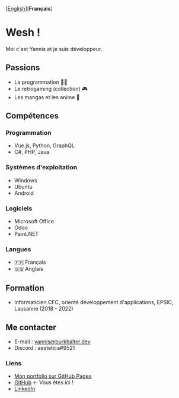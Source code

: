[[English](README.md)][**Français**]

# Wesh !

Moi c'est Yannis et je suis développeur.

## Passions

- La programmation :man_technologist:
- Le retrogaming (collection) :video_game:
- Les mangas et les anime :crossed_flags:

## Compétences

### Programmation

- Vue.js, Python, GraphQL
- C#, PHP, Java

### Systèmes d'exploitation

- Windows
- Ubuntu
- Android

### Logiciels

- Microsoft Office
- Odoo
- Paint.NET

### Langues

- :fr: Français
- :gb: Anglais

## Formation

- Informaticien CFC, orienté développement d'applications, EPSIC, Lausanne (2018 - 2022)

## Me contacter

- E-mail : yannis@burkhalter.dev
- Discord : aestetica#9521

### Liens

- [Mon portfolio sur GitHub Pages](https://burkhaltery.github.io/fr)
- [GitHub](https://github.com/BurkhalterY) ← Vous êtes ici !
- [LinkedIn](https://www.linkedin.com/in/yannis-burkhalter)
